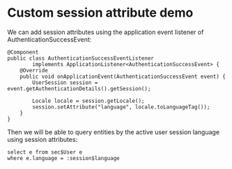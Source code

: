 # Custom session attribute demo

We can add session attributes using the application event listener of AuthenticationSuccessEvent:
```
@Component
public class AuthenticationSuccessEventListener
        implements ApplicationListener<AuthenticationSuccessEvent> {
    @Override
    public void onApplicationEvent(AuthenticationSuccessEvent event) {
        UserSession session = event.getAuthenticationDetails().getSession();

        Locale locale = session.getLocale();
        session.setAttribute("language", locale.toLanguageTag());
    }
}
```

Then we will be able to query entities by the active user session language using session attributes:
```
select e from sec$User e
where e.language = :session$language
``` 

